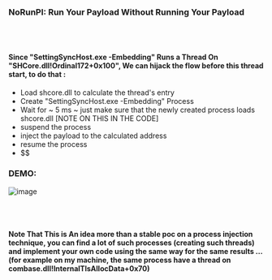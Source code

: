 ### NoRunPI: Run Your Payload Without Running Your Payload


<br>
<br>

#### Since "SettingSyncHost.exe -Embedding" Runs a Thread On "SHCore.dll!Ordinal172+0x100", We can hijack the flow before this thread start, to do that :

- Load shcore.dll to calculate the thread's entry
- Create "SettingSyncHost.exe -Embedding" Process
- Wait for ~ 5 ms ~ just make sure that the newly created process loads shcore.dll		[NOTE ON THIS IN THE CODE]
- suspend the process
- inject the payload to the calculated address
- resume the process
- $$




### DEMO:

![image](https://user-images.githubusercontent.com/111295429/196044925-4c8d3b1d-90a4-42cd-90f5-4f43e188c91e.png)


<br>
<br>

#### Note That This is An idea more than a stable poc on a process injection technique, you can find a lot of such processes (creating such threads) and implement your own code using the same way for the same results ... (for example on my machine, the same process have a thread on combase.dll!InternalTlsAllocData+0x70)
